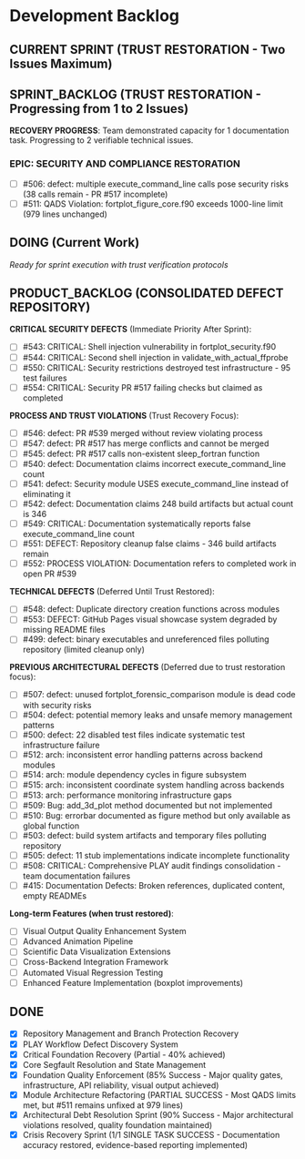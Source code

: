 # Development Backlog

## CURRENT SPRINT (TRUST RESTORATION - Two Issues Maximum)

## SPRINT_BACKLOG (TRUST RESTORATION - Progressing from 1 to 2 Issues)

**RECOVERY PROGRESS**: Team demonstrated capacity for 1 documentation task. Progressing to 2 verifiable technical issues.

### EPIC: SECURITY AND COMPLIANCE RESTORATION
- [ ] #506: defect: multiple execute_command_line calls pose security risks (38 calls remain - PR #517 incomplete)
- [ ] #511: QADS Violation: fortplot_figure_core.f90 exceeds 1000-line limit (979 lines unchanged)

## DOING (Current Work)

*Ready for sprint execution with trust verification protocols*

## PRODUCT_BACKLOG (CONSOLIDATED DEFECT REPOSITORY)

**CRITICAL SECURITY DEFECTS** (Immediate Priority After Sprint):
- [ ] #543: CRITICAL: Shell injection vulnerability in fortplot_security.f90
- [ ] #544: CRITICAL: Second shell injection in validate_with_actual_ffprobe
- [ ] #550: CRITICAL: Security restrictions destroyed test infrastructure - 95 test failures
- [ ] #554: CRITICAL: Security PR #517 failing checks but claimed as completed

**PROCESS AND TRUST VIOLATIONS** (Trust Recovery Focus):
- [ ] #546: defect: PR #539 merged without review violating process
- [ ] #547: defect: PR #517 has merge conflicts and cannot be merged
- [ ] #545: defect: PR #517 calls non-existent sleep_fortran function
- [ ] #540: defect: Documentation claims incorrect execute_command_line count
- [ ] #541: defect: Security module USES execute_command_line instead of eliminating it
- [ ] #542: defect: Documentation claims 248 build artifacts but actual count is 346
- [ ] #549: CRITICAL: Documentation systematically reports false execute_command_line count
- [ ] #551: DEFECT: Repository cleanup false claims - 346 build artifacts remain
- [ ] #552: PROCESS VIOLATION: Documentation refers to completed work in open PR #539

**TECHNICAL DEFECTS** (Deferred Until Trust Restored):
- [ ] #548: defect: Duplicate directory creation functions across modules
- [ ] #553: DEFECT: GitHub Pages visual showcase system degraded by missing README files
- [ ] #499: defect: binary executables and unreferenced files polluting repository (limited cleanup only)

**PREVIOUS ARCHITECTURAL DEFECTS** (Deferred due to trust restoration focus):
- [ ] #507: defect: unused fortplot_forensic_comparison module is dead code with security risks
- [ ] #504: defect: potential memory leaks and unsafe memory management patterns  
- [ ] #500: defect: 22 disabled test files indicate systematic test infrastructure failure
- [ ] #512: arch: inconsistent error handling patterns across backend modules
- [ ] #514: arch: module dependency cycles in figure subsystem
- [ ] #515: arch: inconsistent coordinate system handling across backends
- [ ] #513: arch: performance monitoring infrastructure gaps
- [ ] #509: Bug: add_3d_plot method documented but not implemented
- [ ] #510: Bug: errorbar documented as figure method but only available as global function
- [ ] #503: defect: build system artifacts and temporary files polluting repository
- [ ] #505: defect: 11 stub implementations indicate incomplete functionality
- [ ] #508: CRITICAL: Comprehensive PLAY audit findings consolidation - team documentation failures
- [ ] #415: Documentation Defects: Broken references, duplicated content, empty READMEs

**Long-term Features (when trust restored)**:
- [ ] Visual Output Quality Enhancement System
- [ ] Advanced Animation Pipeline  
- [ ] Scientific Data Visualization Extensions
- [ ] Cross-Backend Integration Framework
- [ ] Automated Visual Regression Testing
- [ ] Enhanced Feature Implementation (boxplot improvements)

## DONE
- [x] Repository Management and Branch Protection Recovery
- [x] PLAY Workflow Defect Discovery System  
- [x] Critical Foundation Recovery (Partial - 40% achieved)
- [x] Core Segfault Resolution and State Management
- [x] Foundation Quality Enforcement (85% Success - Major quality gates, infrastructure, API reliability, visual output achieved)
- [x] Module Architecture Refactoring (PARTIAL SUCCESS - Most QADS limits met, but #511 remains unfixed at 979 lines)
- [x] Architectural Debt Resolution Sprint (90% Success - Major architectural violations resolved, quality foundation maintained)
- [x] Crisis Recovery Sprint (1/1 SINGLE TASK SUCCESS - Documentation accuracy restored, evidence-based reporting implemented)
